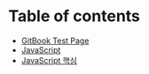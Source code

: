 # Table of contents

* [GitBook Test Page](README.md)
* [JavaScript](javascript.md)
* [JavaScript 핵심](javascript-1.md)
